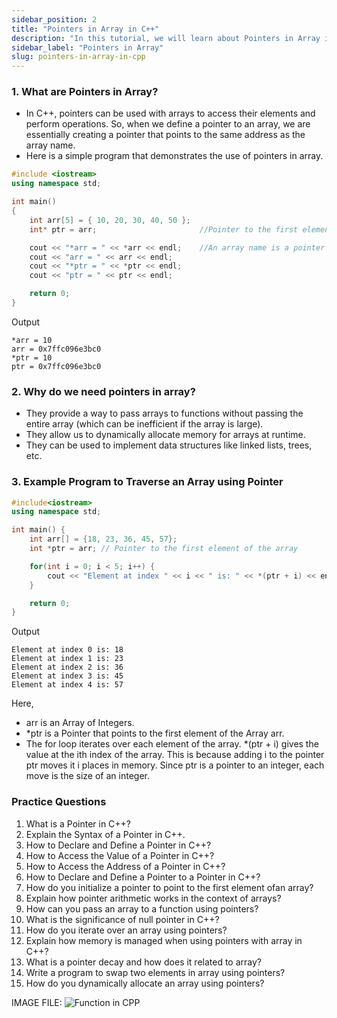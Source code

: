 ```yaml
---
sidebar_position: 2
title: "Pointers in Array in C++"
description: "In this tutorial, we will learn about Pointers in Array in C++ programming with the help of examples. A pointer is a variable that stores the memory address of another variable. Pointers are used to store the address of variables, arrays, and functions in C++."
sidebar_label: "Pointers in Array"
slug: pointers-in-array-in-cpp
---
```


### 1. What are Pointers in Array?
- In C++, pointers can be used with arrays to access their elements and perform operations. So, when we define a pointer to an array, we are essentially creating a pointer that points to the same address as the array name.
- Here is a simple program that demonstrates the use of pointers in array.
```cpp
#include <iostream> 
using namespace std; 

int main() 
{ 
	int arr[5] = { 10, 20, 30, 40, 50 }; 
	int* ptr = arr;                       //Pointer to the first element of an array

	cout << "*arr = " << *arr << endl;    //An array name is a pointer to its first element
	cout << "arr = " << arr << endl; 
	cout << "*ptr = " << *ptr << endl; 
	cout << "ptr = " << ptr << endl; 

	return 0; 
}

```
Output
```
*arr = 10
arr = 0x7ffc096e3bc0
*ptr = 10
ptr = 0x7ffc096e3bc0
```

### 2. Why do we need pointers in array?
- They provide a way to pass arrays to functions without passing the entire array (which can be inefficient if the array is large).
- They allow us to dynamically allocate memory for arrays at runtime.
- They can be used to implement data structures like linked lists, trees, etc.

### 3. Example Program to Traverse an Array using Pointer
```cpp
#include<iostream>
using namespace std;

int main() {
    int arr[] = {18, 23, 36, 45, 57};
    int *ptr = arr; // Pointer to the first element of the array

    for(int i = 0; i < 5; i++) {
        cout << "Element at index " << i << " is: " << *(ptr + i) << endl;
    }

    return 0;
}
```
Output
```
Element at index 0 is: 18
Element at index 1 is: 23
Element at index 2 is: 36
Element at index 3 is: 45
Element at index 4 is: 57
```
Here,
- arr is an Array of Integers.
- *ptr is a Pointer that points to the first element of the Array arr.
- The for loop iterates over each element of the array. *(ptr + i) gives the value at the ith index of the array. This is because adding i to the pointer ptr moves it i places in memory. Since ptr is a pointer to an integer, each move is the size of an integer.

### Practice Questions
1. What is a Pointer in C++?
2. Explain the Syntax of a Pointer in C++.
3. How to Declare and Define a Pointer in C++?
4. How to Access the Value of a Pointer in C++?
5. How to Access the Address of a Pointer in C++?
6. How to Declare and Define a Pointer to a Pointer in C++?
7. How do you initialize a pointer to point to the first element ofan array?
8. Explain how pointer arithmetic works in the context of arrays?
9. How can you pass an array to a function using pointers?
10. What is the significance of null pointer in C++?
11. How do you iterate over an array using pointers?
12. Explain how memory is managed when using pointers with array in C++?
13. What is a pointer decay and how does it related to array?
14. Write a program to swap two elements in array using pointers?
15. How do you dynamically allocate an array using pointers?



IMAGE FILE:
![Function in CPP](../../static/img/day-11/array-with-pointers.png)
